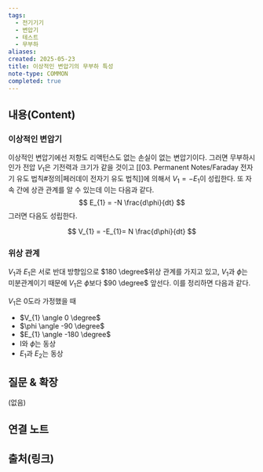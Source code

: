 ```yaml
---
tags:
  - 전기기기
  - 변압기
  - 테스트
  - 무부하
aliases: 
created: 2025-05-23
title: 이상적인 변압기의 무부하 특성
note-type: COMMON
completed: true
---
```


## 내용(Content)

### 이상적인 변압기
이상적인 변압기에선 저항도 리액턴스도 없는 손실이 없는 변압기이다. 그러면 무부하시 인가 전압 $V_{1}$은 기전력과 크기가 같을 것이고  [[03. Permanent Notes/Faraday 전자기 유도 법칙#정의|페러데이 전자기 유도 법칙]]에 의해서 $V_{1} = -E_{1}$이 성립한다. 또 자속 간에 상관 관계를 알 수 있는데 이는 다음과 같다.
$$
E_{1} = -N \frac{d\phi}{dt}
$$
그러면 다음도 성립한다.

$$
V_{1} = -E_{1}= N \frac{d\phi}{dt}
$$

### 위상 관계
$V_{1}$과 $E_{1}$은 서로 반대 방향임으로 $180 \degree$위상 관계를 가지고 있고, $V_{1}$과 $\phi$는 미분관계이기 때문에 $V_{1}$은 $\phi$보다 $90 \degree$ 앞선다. 이를 정리하면 다음과 같다.

$V_{1}$은 0도라 가정했을 때

- $V_{1} \angle 0 \degree$
- $\phi \angle -90 \degree$
- $E_{1} \angle -180 \degree$
- I와 $\phi$는 동상
- $E_{1}$과 $E_{2}$는 동상
## 질문 & 확장

(없음)

## 연결 노트

## 출처(링크)


